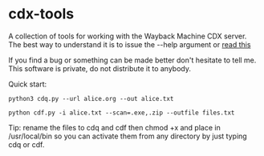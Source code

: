 # cdx-tools
A collection of tools for working with the Wayback Machine CDX server.
The best way to understand it is to issue the --help argument or [read this](https://github.com/internetarchive/wayback/blob/master/wayback-cdx-server/README.md)

If you find a bug or something can be made better don't hesitate to tell me.
This software is private, do not distribute it to anybody.

Quick start:

`python3 cdq.py --url alice.org --out alice.txt`

`python cdf.py -i alice.txt --scan=.exe,.zip --outfile files.txt`

Tip: rename the files to cdq and cdf then chmod +x and place in /usr/local/bin so you can activate them from any directory by just typing cdq or cdf.
